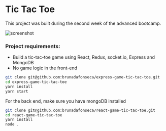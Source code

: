 # Tic Tac Toe

This project was built during the second week of the advanced bootcamp.

![screenshot](https://res.cloudinary.com/dyyxiefx5/image/upload/v1518991206/Screen_Shot_2018-02-18_at_10.58.01_PM_iwnhed.png)


### Project requirements:

+ Build a tic-tac-toe game using React, Redux, socket.io, Express and MongoDB
+ No game logic in the front-end

```bash
git clone git@github.com:brunadafonseca/express-game-tic-tac-toe.git
cd express-game-tic-tac-toe
yarn install
yarn start
```

For the back end, make sure you have mongoDB installed

```bash
git clone git@github.com:brunadafonseca/react-game-tic-tac-toe.git
cd react-game-tic-tac-toe
yarn install
node .
```
